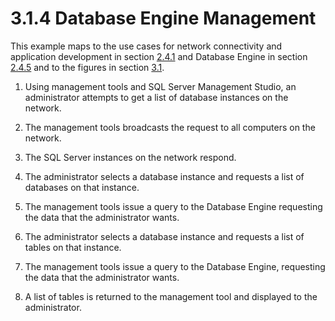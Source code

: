<html dir="LTR" xmlns:mshelp="http://msdn.microsoft.com/mshelp" xmlns:ddue="http://ddue.schemas.microsoft.com/authoring/2003/5" xmlns:xlink="http://www.w3.org/1999/xlink" xmlns:tool="http://www.microsoft.com/tooltip">
    <head>
        <meta http-equiv="Content-Type" content="text/html; CHARSET=utf-8"></meta>
        <meta name="save" content="history"></meta>
        <title>3.1.4 Database Engine Management</title>
        <xml>
            <mshelp:toctitle title="3.1.4 Database Engine Management"></mshelp:toctitle>
            <mshelp:rltitle title="[MS-SSSO]: Database Engine Management"></mshelp:rltitle>
            <mshelp:keyword index="A" term="18d06118-931a-482f-887f-b29a7386a3db"></mshelp:keyword>
            <mshelp:attr name="DCSext.ContentType" value="open specification"></mshelp:attr>
            <mshelp:attr name="AssetID" value="18d06118-931a-482f-887f-b29a7386a3db"></mshelp:attr>
            <mshelp:attr name="TopicType" value="kbRef"></mshelp:attr>
            <mshelp:attr name="DCSext.Title" value="[MS-SSSO]: Database Engine Management" />
        </xml>
    </head>
    <body>
        <div id="header">
            <h1 class="heading">3.1.4 Database Engine Management</h1>
        </div>
        <div id="mainSection">
            <div id="mainBody">
                <div id="allHistory" class="saveHistory"></div>
                <div id="sectionSection0" class="section" name="collapseableSection">
                    

<p>This example maps to the use cases for network connectivity
and application development in section <a href="d52a6bad-df9f-4590-8cba-3643db8f770b.md">2.4.1</a> and Database Engine
in section <a href="9737679c-171d-4b46-8a28-b802e30fa19e.md">2.4.5</a> and to
the figures in section <a href="4cf4424f-ac9e-47c9-b464-cb6cfd355377.md">3.1</a>.</p>

<ol><li><p><span>    </span>Using management
tools and SQL Server Management Studio, an administrator attempts to get a list
of database instances on the network.</p>

</li><li><p><span>    </span>The management
tools broadcasts the request to all computers on the network.</p>

</li><li><p><span>    </span>The SQL Server
instances on the network respond.</p>

</li><li><p><span>    </span>The
administrator selects a database instance and requests a list of databases on
that instance.</p>

</li><li><p><span>    </span>The management
tools issue a query to the Database Engine requesting the data that the
administrator wants.</p>

</li><li><p><span>    </span>The
administrator selects a database instance and requests a list of tables on that
instance.</p>

</li><li><p><span>    </span>The management
tools issue a query to the Database Engine, requesting the data that the
administrator wants.</p>

</li><li><p><span>    </span>A list of tables
is returned to the management tool and displayed to the administrator.</p>

</li></ol>
                </div>
            </div>
        </div>
    </body>
</html>